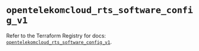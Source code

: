 # `opentelekomcloud_rts_software_config_v1`

Refer to the Terraform Registry for docs: [`opentelekomcloud_rts_software_config_v1`](https://registry.terraform.io/providers/opentelekomcloud/opentelekomcloud/1.36.34/docs/resources/rts_software_config_v1).
